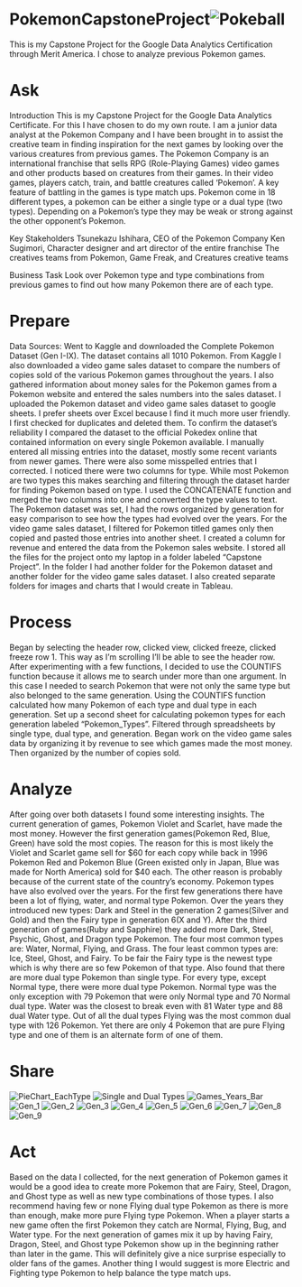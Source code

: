 # PokemonCapstoneProject![Pokeball](https://github.com/DracaQueen/PokemonCapstoneProject/assets/112660805/6f8b8ab7-8845-4dbf-af1c-7845b9523b95)

This is my Capstone Project for the Google Data Analytics Certification through Merit America. I chose to analyze previous Pokemon games.

# Ask

Introduction
This is my Capstone Project for the Google Data Analytics Certificate. For this I have chosen to do my own route. 
I am a junior data analyst at the Pokemon Company and I have been brought in to assist the creative team in finding inspiration for the next games by looking over the various creatures from previous games. 
The Pokemon Company is an international franchise that sells RPG (Role-Playing Games) video games and other products based on creatures from their games. In their video games, players catch, train, and battle creatures called ‘Pokemon’. A key feature of battling in the games is type match ups. Pokemon come in 18 different types, a pokemon can be either a single type or a dual type (two types). Depending on a Pokemon’s type they may be weak or strong against the other opponent’s Pokemon.

Key Stakeholders
Tsunekazu Ishihara, CEO of the Pokemon Company
Ken Sugimori, Character designer and art director of the entire franchise
The creatives teams from Pokemon, Game Freak, and Creatures creative teams

Business Task
Look over Pokemon type  and type combinations from previous games to find out how many Pokemon there are of each type. 

# Prepare

Data Sources:
Went to Kaggle and downloaded the Complete Pokemon Dataset (Gen I-IX). The dataset contains all 1010 Pokemon.
From Kaggle I also downloaded a video game sales dataset to compare the numbers of copies sold of the various Pokemon games throughout the years.
I also gathered information about money sales for the Pokemon games from a Pokemon website and entered the sales numbers into the sales dataset.
I uploaded the Pokemon dataset and video game sales dataset to google sheets. I prefer sheets over Excel because I find it much more user friendly. I first checked for duplicates and deleted them. To confirm the dataset’s reliability I compared the dataset to the official Pokedex online that contained information on every single Pokemon available. I manually entered all missing entries into the dataset, mostly some recent variants from newer games. There were also some misspelled entries that I corrected. I noticed there were two columns for type. While most Pokemon are two types this makes searching and filtering through the dataset harder for finding Pokemon based on type. I used the CONCATENATE function and merged the two columns into one and converted the type values to text. The Pokemon dataset was set, I had the rows organized by generation for easy comparison to see how the types had evolved over the years.
For the video game sales dataset, I filtered for Pokemon titled games only then copied and pasted those entries into another sheet. I created a column for revenue and entered the data from the Pokemon sales website. 
I stored all the files for the project onto my laptop in a folder labeled “Capstone Project”. In the folder I had another folder for the Pokemon dataset and another folder for the video game sales dataset. I also created separate folders for images and charts that I would create in Tableau.

# Process

Began by selecting the header row, clicked view, clicked freeze, clicked freeze row 1. This way as I’m scrolling I’ll be able to see the header row.
After experimenting with a few functions, I decided to use the COUNTIFS function because it allows me to search under more than one argument. In this case I needed to search Pokemon that were not only the same type but also belonged to the same generation.
Using the COUNTIFS function calculated how many Pokemon of each type and dual type in each generation.
Set up a second sheet for calculating pokemon types for each generation labeled “Pokemon_Types”.
Filtered through spreadsheets by single type, dual type, and generation.
Began work on the video game sales data by organizing it by revenue to see which games made the most money. Then organized by the number of copies sold.

# Analyze

After going over both datasets I found some interesting insights. 
The current generation of games, Pokemon Violet and Scarlet, have made the most money. However the first generation games(Pokemon Red, Blue, Green) have sold the most copies. The reason for this is most likely the Violet and Scarlet game sell for $60 for each copy while back in 1996 Pokemon Red and Pokemon Blue (Green existed only in Japan, Blue was made for North America) sold for $40 each. The other reason is probably because of the current state of the country’s economy. 
Pokemon types have also evolved over the years. For the first few generations there have been a lot of flying, water, and normal type Pokemon. Over the years they introduced new types: Dark and Steel in the generation 2 games(Silver and Gold) and then the Fairy type in generation 6(X and Y). After the third generation of games(Ruby and Sapphire) they added more Dark, Steel, Psychic, Ghost, and Dragon type Pokemon. The four most common types are: Water, Normal, Flying, and Grass. The four least common types are:  Ice, Steel, Ghost, and Fairy. To be fair the Fairy type is the newest type which is why there are so few Pokemon of that type. 
Also found that there are more dual type Pokemon than single type. For every type, except Normal type, there were more dual type Pokemon. Normal type was the only exception with 79 Pokemon that were only Normal type and 70 Normal dual type. Water was the closest to break even with 81 Water type and 88 dual Water type. Out of all the dual types Flying was the most common dual type with 126 Pokemon. Yet there are only 4 Pokemon that are pure Flying type and one of them is an alternate form of one of them. 

# Share
![PieChart_EachType](https://github.com/DracaQueen/PokemonCapstoneProject/assets/112660805/e79efe93-f483-4f34-9211-263833694ab3)
![Single and Dual Types](https://github.com/DracaQueen/PokemonCapstoneProject/assets/112660805/9438e9fe-c342-40a0-a1ea-e2e359b77256)
![Games_Years_Bar](https://github.com/DracaQueen/PokemonCapstoneProject/assets/112660805/ed14bff4-728d-4d16-888c-0f5ef783ed1d)
![Gen_1](https://github.com/DracaQueen/PokemonCapstoneProject/assets/112660805/7541bcb0-735c-4003-a6e7-136d9057eee1)
![Gen_2](https://github.com/DracaQueen/PokemonCapstoneProject/assets/112660805/83a8b118-1e1e-47f2-bdd1-c5200d67ccd9)
![Gen_3](https://github.com/DracaQueen/PokemonCapstoneProject/assets/112660805/f9b6bcc0-cb9a-4948-92d5-c2e72dfc22d8)
![Gen_4](https://github.com/DracaQueen/PokemonCapstoneProject/assets/112660805/561011a6-65ab-49f9-b0bf-87fedbf1f93d)
![Gen_5](https://github.com/DracaQueen/PokemonCapstoneProject/assets/112660805/56b7421e-86f3-4488-8036-9db24c5a4774)
![Gen_6](https://github.com/DracaQueen/PokemonCapstoneProject/assets/112660805/de28f81f-d92c-4845-8d69-1b1a74ab4bcc)
![Gen_7](https://github.com/DracaQueen/PokemonCapstoneProject/assets/112660805/430820b6-ce2d-4f44-992e-fe9e1745878d)
![Gen_8](https://github.com/DracaQueen/PokemonCapstoneProject/assets/112660805/f84b32da-529d-45fe-b485-95d0686fad94)
![Gen_9](https://github.com/DracaQueen/PokemonCapstoneProject/assets/112660805/0e6172c2-9884-44f2-bb7b-f0cb8e6a5ab2)


# Act

Based on the data I collected, for the next generation of Pokemon games it would be a good idea to create more Pokemon that are Fairy, Steel, Dragon, and Ghost type as well as new type combinations of those types. 
I also recommend having few or none Flying dual type Pokemon as there is more than enough, make more pure Flying type Pokemon.
When a player starts a new game often the first Pokemon they catch are Normal, Flying, Bug, and Water type. For the next generation of games mix it up by having Fairy, Dragon, Steel, and Ghost type Pokemon show up in the beginning rather than later in the game. This will definitely give a nice surprise especially to older fans of the games.
Another thing I would suggest is more Electric and Fighting type Pokemon to help balance the type match ups.

